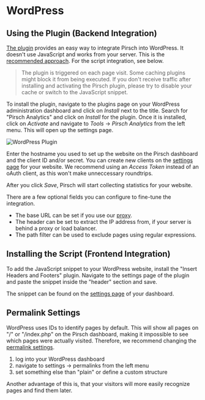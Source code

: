 # WordPress

## Using the Plugin (Backend Integration)

[The plugin](https://wordpress.org/plugins/pirsch-analytics/#description) provides an easy way to integrate Pirsch into WordPress. It doesn't use JavaScript and works from your server. This is the [recommended approach](/get-started/backend-integration.md). For the script integration, see below.

> The plugin is triggered on each page visit. Some caching plugins might block it from being executed. If you don't receive traffic after installing and activating the Pirsch plugin, please try to disable your cache or switch to the JavaScript snippet.

To install the plugin, navigate to the plugins page on your WordPress administration dashboard and click on *Install* next to the title. Search for "Pirsch Analytics" and click on *Install* for the plugin. Once it is installed, click on *Activate* and navigate to *Tools* -> *Pirsch Analytics* from the left menu. This will open up the settings page.

![WordPress Plugin](/integration/wordpress.png)

Enter the hostname you used to set up the website on the Pirsch dashboard and the client ID and/or secret. You can create new clients on the [settings page](/settings/developer.md) for your website. We recommend using an *Access Token* instead of an oAuth client, as this won't make unneccessary roundtrips.

After you click *Save*, Pirsch will start collecting statistics for your website.

There are a few optional fields you can configure to fine-tune the integration.

* The base URL can be set if you use our [proxy](/get-started/proxy.md).
* The header can be set to extract the IP address from, if your server is behind a proxy or load balancer.
* The path filter can be used to exclude pages using regular expressions.

## Installing the Script (Frontend Integration)

To add the JavaScript snippet to your WordPress website, install the "Insert Headers and Footers" plugin. Navigate to the settings page of the plugin and paste the snippet inside the "header" section and save.

The snippet can be found on the [settings page](/settings/developer.md">) of your dashboard.

## Permalink Settings

WordPress uses IDs to identify pages by default. This will show all pages on "/" or "/index.php" on the Pirsch dashboard, making it impossible to see which pages were actually visited. Therefore, we recommend changing the [permalink settings](https://wordpress.org/support/article/settings-permalinks-screen/).

1. log into your WordPress dashboard
2. navigate to settings -> permalinks from the left menu
3. set something else than "plain" or define a custom structure

Another advantage of this is, that your visitors will more easily recognize pages and find them later.
